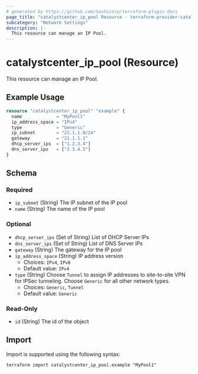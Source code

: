 ```yaml
---
# generated by https://github.com/hashicorp/terraform-plugin-docs
page_title: "catalystcenter_ip_pool Resource - terraform-provider-catalystcenter"
subcategory: "Network Settings"
description: |-
  This resource can manage an IP Pool.
---
```


# catalystcenter_ip_pool (Resource)

This resource can manage an IP Pool.

## Example Usage

```terraform
resource "catalystcenter_ip_pool" "example" {
  name             = "MyPool1"
  ip_address_space = "IPv4"
  type             = "Generic"
  ip_subnet        = "21.1.1.0/24"
  gateway          = "21.1.1.1"
  dhcp_server_ips  = ["1.2.3.4"]
  dns_server_ips   = ["2.3.4.5"]
}
```

<!-- schema generated by tfplugindocs -->
## Schema

### Required

- `ip_subnet` (String) The IP subnet of the IP pool
- `name` (String) The name of the IP pool

### Optional

- `dhcp_server_ips` (Set of String) List of DHCP Server IPs
- `dns_server_ips` (Set of String) List of DNS Server IPs
- `gateway` (String) The gateway for the IP pool
- `ip_address_space` (String) IP address version
  - Choices: `IPv4`, `IPv6`
  - Default value: `IPv4`
- `type` (String) Choose `Tunnel` to assign IP addresses to site-to-site VPN for IPSec tunneling. Choose `Generic` for all other network types.
  - Choices: `Generic`, `Tunnel`
  - Default value: `Generic`

### Read-Only

- `id` (String) The id of the object

## Import

Import is supported using the following syntax:

```shell
terraform import catalystcenter_ip_pool.example "MyPool1"
```
